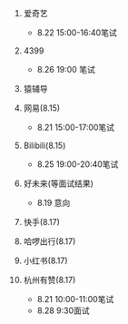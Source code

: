 1. 爱奇艺
    - 8.22 15:00-16:40笔试

2. 4399
    - 8.26 19:00 笔试

3. 猿辅导

4. 网易(8.15)
    - 8.21 15:00-17:00笔试

5. Bilibili(8.15)
    - 8.25 19:00-20:40笔试

6. 好未来(等面试结果)
    - 8.19 意向

7. 快手(8.17)

8. 哈啰出行(8.17)

9. 小红书(8.17)

10. 杭州有赞(8.17)
    - 8.21 10:00-11:00笔试
    - 8.28 9:30面试